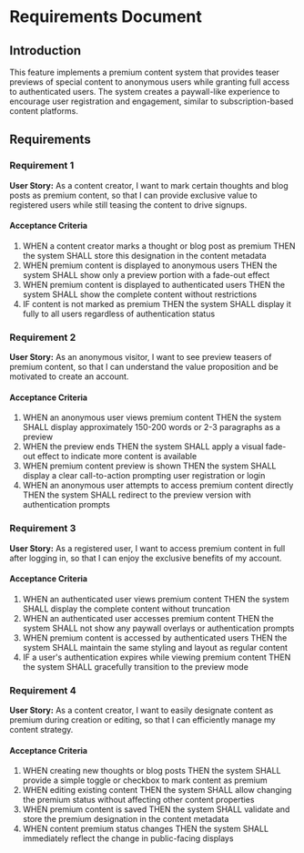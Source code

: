 # Requirements Document

## Introduction

This feature implements a premium content system that provides teaser previews of special content to anonymous users while granting full access to authenticated users. The system creates a paywall-like experience to encourage user registration and engagement, similar to subscription-based content platforms.

## Requirements

### Requirement 1

**User Story:** As a content creator, I want to mark certain thoughts and blog posts as premium content, so that I can provide exclusive value to registered users while still teasing the content to drive signups.

#### Acceptance Criteria

1. WHEN a content creator marks a thought or blog post as premium THEN the system SHALL store this designation in the content metadata
2. WHEN premium content is displayed to anonymous users THEN the system SHALL show only a preview portion with a fade-out effect
3. WHEN premium content is displayed to authenticated users THEN the system SHALL show the complete content without restrictions
4. IF content is not marked as premium THEN the system SHALL display it fully to all users regardless of authentication status

### Requirement 2

**User Story:** As an anonymous visitor, I want to see preview teasers of premium content, so that I can understand the value proposition and be motivated to create an account.

#### Acceptance Criteria

1. WHEN an anonymous user views premium content THEN the system SHALL display approximately 150-200 words or 2-3 paragraphs as a preview
2. WHEN the preview ends THEN the system SHALL apply a visual fade-out effect to indicate more content is available
3. WHEN premium content preview is shown THEN the system SHALL display a clear call-to-action prompting user registration or login
4. WHEN an anonymous user attempts to access premium content directly THEN the system SHALL redirect to the preview version with authentication prompts

### Requirement 3

**User Story:** As a registered user, I want to access premium content in full after logging in, so that I can enjoy the exclusive benefits of my account.

#### Acceptance Criteria

1. WHEN an authenticated user views premium content THEN the system SHALL display the complete content without truncation
2. WHEN an authenticated user accesses premium content THEN the system SHALL not show any paywall overlays or authentication prompts
3. WHEN premium content is accessed by authenticated users THEN the system SHALL maintain the same styling and layout as regular content
4. IF a user's authentication expires while viewing premium content THEN the system SHALL gracefully transition to the preview mode

### Requirement 4

**User Story:** As a content creator, I want to easily designate content as premium during creation or editing, so that I can efficiently manage my content strategy.

#### Acceptance Criteria

1. WHEN creating new thoughts or blog posts THEN the system SHALL provide a simple toggle or checkbox to mark content as premium
2. WHEN editing existing content THEN the system SHALL allow changing the premium status without affecting other content properties
3. WHEN premium content is saved THEN the system SHALL validate and store the premium designation in the content metadata
4. WHEN content premium status changes THEN the system SHALL immediately reflect the change in public-facing displays

